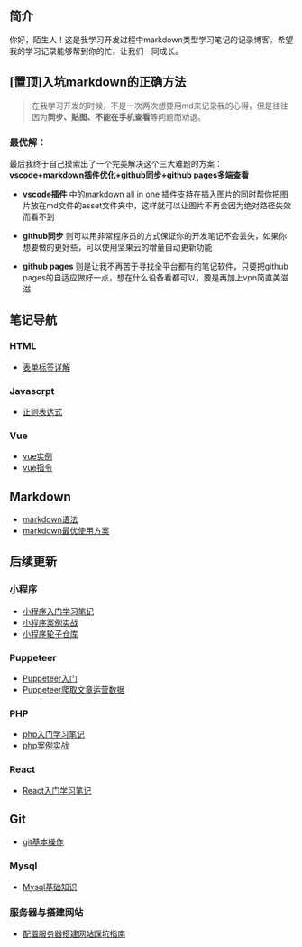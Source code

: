 ## 简介

 你好，陌生人！这是我学习开发过程中markdown类型学习笔记的记录博客。希望我的学习记录能够帮到你的忙，让我们一同成长。

## [置顶]入坑markdown的正确方法

> 在我学习开发的时候，不是一次两次想要用md来记录我的心得，但是往往因为**同步、贴图、不能在手机查看**等问题而劝退。

### 最优解：
最后我终于自己摸索出了一个完美解决这个三大难题的方案：**vscode+markdown插件优化+github同步+github pages多端查看**

* **vscode插件** 中的markdown all in one 插件支持在插入图片的同时帮你把图片放在md文件的asset文件夹中，这样就可以让图片不再会因为绝对路径失效而看不到

* **github同步** 则可以用非常程序员的方式保证你的开发笔记不会丢失，如果你想要做的更好些，可以使用坚果云的增量自动更新功能

* **github pages** 则是让我不再苦于寻找全平台都有的笔记软件，只要把github pages的自适应做好一点，想在什么设备看都可以，要是再加上vpn简直美滋滋

## 笔记导航

### HTML
- [表单标签详解](./html/表单.md)

### Javascrpt
- [正则表达式](./JavaScript/正则表单式.md)

### Vue
- [vue实例](./vue/vue.md)
- [vue指令](./vue/vue指令.md)

## Markdown
- [markdown语法](./markdown/md语法.md)
- [markdown最优使用方案](./markdown/md最优解决方案.md)


## 后续更新

### 小程序
- [小程序入门学习笔记]()
- [小程序案例实战]()
- [小程序轮子仓库]()

### Puppeteer
- [Puppeteer入门]()
- [Puppeteer爬取文章运营数据]()

### PHP
- [php入门学习笔记]()
- [php案例实战]()

### React
- [React入门学习笔记](./react/react入门学习笔记.md)

## Git
- [git基本操作]()

### Mysql
- [Mysql基础知识]()

### 服务器与搭建网站
- [配置服务器搭建网站踩坑指南]()
